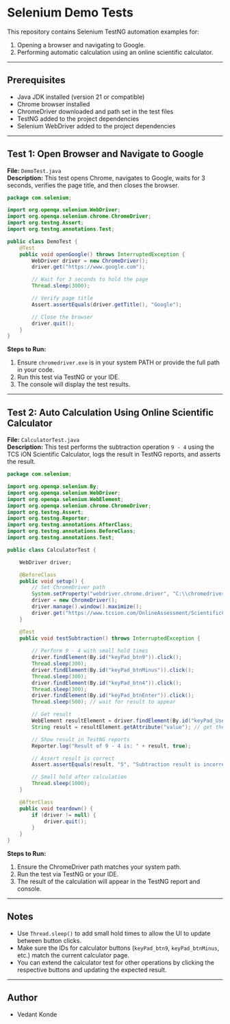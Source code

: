 # Selenium Demo Tests

This repository contains Selenium TestNG automation examples for:

1. Opening a browser and navigating to Google.
2. Performing automatic calculation using an online scientific calculator.

---

## Prerequisites

- Java JDK installed (version 21 or compatible)
- Chrome browser installed
- ChromeDriver downloaded and path set in the test files
- TestNG added to the project dependencies
- Selenium WebDriver added to the project dependencies

---

## Test 1: Open Browser and Navigate to Google

**File:** `DemoTest.java`  
**Description:** This test opens Chrome, navigates to Google, waits for 3 seconds, verifies the page title, and then closes the browser.  

```java
package com.selenium;

import org.openqa.selenium.WebDriver;
import org.openqa.selenium.chrome.ChromeDriver;
import org.testng.Assert;
import org.testng.annotations.Test;

public class DemoTest {
    @Test
    public void openGoogle() throws InterruptedException {
        WebDriver driver = new ChromeDriver();
        driver.get("https://www.google.com");

        // Wait for 3 seconds to hold the page
        Thread.sleep(3000);

        // Verify page title
        Assert.assertEquals(driver.getTitle(), "Google");

        // Close the browser
        driver.quit();
    }
}
```

**Steps to Run:**

1. Ensure `chromedriver.exe` is in your system PATH or provide the full path in your code.  
2. Run this test via TestNG or your IDE.  
3. The console will display the test results.

---

## Test 2: Auto Calculation Using Online Scientific Calculator

**File:** `CalculatorTest.java`  
**Description:** This test performs the subtraction operation `9 - 4` using the TCS iON Scientific Calculator, logs the result in TestNG reports, and asserts the result.

```java
package com.selenium;

import org.openqa.selenium.By;
import org.openqa.selenium.WebDriver;
import org.openqa.selenium.WebElement;
import org.openqa.selenium.chrome.ChromeDriver;
import org.testng.Assert;
import org.testng.Reporter;
import org.testng.annotations.AfterClass;
import org.testng.annotations.BeforeClass;
import org.testng.annotations.Test;

public class CalculatorTest {

    WebDriver driver;

    @BeforeClass
    public void setup() {
        // Set ChromeDriver path
        System.setProperty("webdriver.chrome.driver", "C:\\chromedriver-win64\\chromedriver.exe");
        driver = new ChromeDriver();
        driver.manage().window().maximize();
        driver.get("https://www.tcsion.com/OnlineAssessment/ScientificCalculator/Calculator.html");
    }

    @Test
    public void testSubtraction() throws InterruptedException {
        
        // Perform 9 - 4 with small hold times
        driver.findElement(By.id("keyPad_btn9")).click();
        Thread.sleep(300); 
        driver.findElement(By.id("keyPad_btnMinus")).click();
        Thread.sleep(300);
        driver.findElement(By.id("keyPad_btn4")).click();
        Thread.sleep(300);
        driver.findElement(By.id("keyPad_btnEnter")).click();
        Thread.sleep(500); // wait for result to appear

        // Get result
        WebElement resultElement = driver.findElement(By.id("keyPad_UserInput"));
        String result = resultElement.getAttribute("value"); // get the display value

        // Show result in TestNG reports
        Reporter.log("Result of 9 - 4 is: " + result, true);

        // Assert result is correct
        Assert.assertEquals(result, "5", "Subtraction result is incorrect!");

        // Small hold after calculation
        Thread.sleep(1000);
    }

    @AfterClass
    public void teardown() {
        if (driver != null) {
            driver.quit();
        }
    }
}
```

**Steps to Run:**

1. Ensure the ChromeDriver path matches your system path.  
2. Run the test via TestNG or your IDE.  
3. The result of the calculation will appear in the TestNG report and console.  

---

## Notes

- Use `Thread.sleep()` to add small hold times to allow the UI to update between button clicks.  
- Make sure the IDs for calculator buttons (`keyPad_btn9`, `keyPad_btnMinus`, etc.) match the current calculator page.  
- You can extend the calculator test for other operations by clicking the respective buttons and updating the expected result.  

---

## Author

- Vedant Konde
